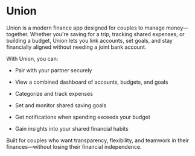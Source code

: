 # Union

Union is a modern finance app designed for couples to manage money—together. Whether you're saving for a trip, tracking shared expenses, or building a budget, Union lets you link accounts, set goals, and stay financially aligned without needing a joint bank account.

With Union, you can:

- Pair with your partner securely

- View a combined dashboard of accounts, budgets, and goals

- Categorize and track expenses

- Set and monitor shared saving goals

- Get notifications when spending exceeds your budget

- Gain insights into your shared financial habits

Built for couples who want transparency, flexibility, and teamwork in their finances—without losing their financial independence.